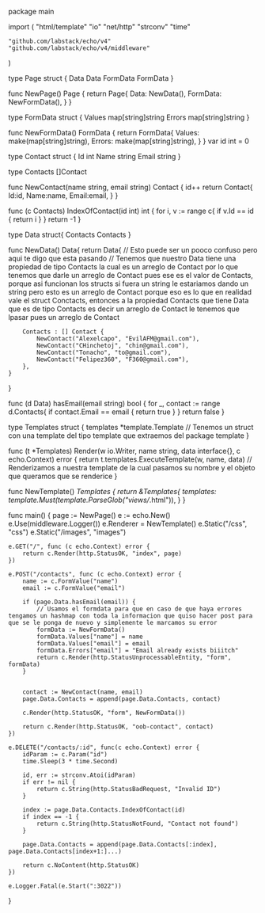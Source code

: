 package main

import (
	"html/template"
	"io"
	"net/http"
	"strconv"
	"time"

	"github.com/labstack/echo/v4"
	"github.com/labstack/echo/v4/middleware"
)

type Page struct {
    Data Data
    FormData FormData
}

func NewPage() Page {
    return Page{
        Data: NewData(),
        FormData: NewFormData(),
    }
}

type FormData struct {
    Values map[string]string
    Errors map[string]string
}

func NewFormData() FormData {
    return FormData{
        Values: make(map[string]string),
        Errors: make(map[string]string),
    }
}
var id int = 0

type Contact struct {
    Id int
    Name string
    Email string
}

type Contacts []Contact

func NewContact(name string, email string) Contact  {
    id++
    return Contact{ 
        Id:id,
        Name:name,
        Email:email,
    }
}

func (c Contacts) IndexOfContact(id int) int  {
    for i, v := range c{
        if v.Id == id {
            return i
        }
    }
    return -1
}

type Data struct{
    Contacts Contacts
}

func NewData() Data{
    return Data{
        // Esto puede ser un pooco confuso pero aqui te digo que esta pasando
        // Tenemos que nuestro Data tiene una propiedad de tipo Contacts la cual es un arreglo de Contact por lo que tenemos que darle un arreglo de Contact pues ese es el valor de Contacts, porque asi funcionan los structs si fuera un string le estariamos dando un string pero esto es un arreglo de Contact porque eso es lo que en realidad vale el struct Conctacts, entonces a la propiedad Contacts que tiene Data que es de tipo Contacts es decir un arreglo de Contact le tenemos que lpasar pues un arreglo de Contact

        Contacts : [] Contact {
            NewContact("Alexelcapo", "EvilAFM@gmail.com"),
            NewContact("CHinchetoj", "chin@gmail.com"),
            NewContact("Tonacho", "to@gmail.com"),
            NewContact("Felipez360", "F360@gmail.com"),
        },
    }
}

func (d Data) hasEmail(email string) bool {
    for _, contact := range d.Contacts{
        if contact.Email == email {
            return true
        }
    }
    return false
}

type Templates struct {
    templates *template.Template
    // Tenemos un struct con una template del tipo template que extraemos del package template
}

func (t *Templates) Render(w io.Writer, name string, data interface{}, c echo.Context) error {
    return t.templates.ExecuteTemplate(w, name, data)
    // Renderizamos a nuestra template de la cual pasamos su nombre y el objeto que queramos que se renderice
}

func NewTemplate() *Templates {
   return &Templates{
        templates: template.Must(template.ParseGlob("views/*.html")),
    } 
}

func main()  {
    page := NewPage()
    e := echo.New()
    e.Use(middleware.Logger())
    e.Renderer = NewTemplate()
    e.Static("/css", "css")
    e.Static("/images", "images")

    e.GET("/", func (c echo.Context) error {
        return c.Render(http.StatusOK, "index", page)
    })

    e.POST("/contacts", func (c echo.Context) error {
        name := c.FormValue("name") 
        email := c.FormValue("email") 

        if (page.Data.hasEmail(email)) {
            // Usamos el formdata para que en caso de que haya errores tengamos un hashmap con toda la informacion que quiso hacer post para que se le ponga de nuevo y simplemente le marcamos su error
            formData := NewFormData()
            formData.Values["name"] = name
            formData.Values["email"] = email
            formData.Errors["email"] = "Email already exists biiitch"
            return c.Render(http.StatusUnprocessableEntity, "form", formData)
        }


        contact := NewContact(name, email)
        page.Data.Contacts = append(page.Data.Contacts, contact)

        c.Render(http.StatusOK, "form", NewFormData())

        return c.Render(http.StatusOK, "oob-contact", contact)
    })

    e.DELETE("/contacts/:id", func(c echo.Context) error {
        idParam := c.Param("id")
        time.Sleep(3 * time.Second)

        id, err := strconv.Atoi(idParam)
        if err != nil {
            return c.String(http.StatusBadRequest, "Invalid ID")
        }

        index := page.Data.Contacts.IndexOfContact(id)
        if index == -1 {
            return c.String(http.StatusNotFound, "Contact not found")
        }

        page.Data.Contacts = append(page.Data.Contacts[:index], page.Data.Contacts[index+1:]...)

        return c.NoContent(http.StatusOK)
    })

    e.Logger.Fatal(e.Start(":3022"))
}
